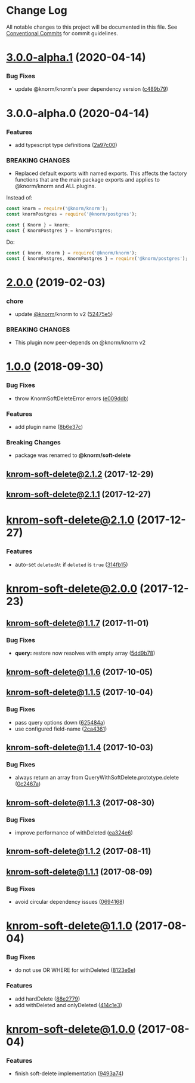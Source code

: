 # Change Log

All notable changes to this project will be documented in this file.
See [Conventional Commits](https://conventionalcommits.org) for commit guidelines.

# [3.0.0-alpha.1](https://github.com/knorm/knorm/compare/@knorm/soft-delete@3.0.0-alpha.0...@knorm/soft-delete@3.0.0-alpha.1) (2020-04-14)


### Bug Fixes

* update @knorm/knorm's peer dependency version ([c489b79](https://github.com/knorm/knorm/commit/c489b79e1b46efe92b2a483b6ddd7a80e5f27152))





# 3.0.0-alpha.0 (2020-04-14)


### Features

* add typescript type definitions ([2a97c00](https://github.com/knorm/knorm/commit/2a97c006725f8f79f744870f7ec7abeff6caa9f5))


### BREAKING CHANGES

* Replaced default exports with named exports. This
affects the factory functions that are the main package exports and
applies to @knorm/knorm and ALL plugins.

Instead of:

```js
const knorm = require('@knorm/knorm');
const knormPostgres = require('@knorm/postgres');

const { Knorm } = knorm;
const { KnormPostgres } = knormPostgres;
```

Do:

```js
const { knorm, Knorm } = require('@knorm/knorm');
const { knormPostgres, KnormPostgres } = require('@knorm/postgres');
```





# [2.0.0](https://github.com/knorm/soft-delete/compare/v1.0.0...v2.0.0) (2019-02-03)


### chore

* update [@knorm](https://github.com/knorm)/knorm to v2 ([52475e5](https://github.com/knorm/soft-delete/commit/52475e5))


### BREAKING CHANGES

* This plugin now peer-depends on @knorm/knorm v2

<a name="1.0.0"></a>
# [1.0.0](https://github.com/knorm/soft-delete/compare/v2.1.2-old...v1.0.0) (2018-09-30)


### Bug Fixes

* throw KnormSoftDeleteError errors ([e009ddb](https://github.com/knorm/soft-delete/commit/e009ddb))


### Features

* add plugin name ([8b6e37c](https://github.com/knorm/soft-delete/commit/8b6e37c))


### Breaking Changes

* package was renamed to **@knorm/soft-delete**


<a name="2.1.2-old"></a>
## [knrom-soft-delete@2.1.2](https://github.com/knorm/soft-delete/compare/v2.1.2...v2.1.2-old) (2017-12-29)



<a name="2.1.1-old"></a>
## [knrom-soft-delete@2.1.1](https://github.com/knorm/soft-delete/compare/v2.1.1...v2.1.1-old) (2017-12-27)



<a name="2.1.0-old"></a>
# [knrom-soft-delete@2.1.0](https://github.com/knorm/soft-delete/compare/v2.1.0...v2.1.0-old) (2017-12-27)


### Features

* auto-set `deletedAt` if `deleted` is `true` ([314fb15](https://github.com/knorm/soft-delete/commit/314fb15))



<a name="2.0.0-old"></a>
# [knrom-soft-delete@2.0.0](https://github.com/knorm/soft-delete/compare/v2.0.0...v2.0.0-old) (2017-12-23)



<a name="1.1.7-old"></a>
## [knrom-soft-delete@1.1.7](https://github.com/knorm/soft-delete/compare/v1.1.7...v1.1.7-old) (2017-11-01)


### Bug Fixes

* **query:** restore now resolves with empty array ([5dd9b78](https://github.com/knorm/soft-delete/commit/5dd9b78))



<a name="1.1.6-old"></a>
## [knrom-soft-delete@1.1.6](https://github.com/knorm/soft-delete/compare/v1.1.6...v1.1.6-old) (2017-10-05)



<a name="1.1.5-old"></a>
## [knrom-soft-delete@1.1.5](https://github.com/knorm/soft-delete/compare/v1.1.5...v1.1.5-old) (2017-10-04)


### Bug Fixes

* pass query options down ([625484a](https://github.com/knorm/soft-delete/commit/625484a))
* use configured field-name ([2ca4361](https://github.com/knorm/soft-delete/commit/2ca4361))



<a name="1.1.4-old"></a>
## [knrom-soft-delete@1.1.4](https://github.com/knorm/soft-delete/compare/v1.1.4...v1.1.4-old) (2017-10-03)


### Bug Fixes

* always return an array from QueryWithSoftDelete.prototype.delete ([0c2467a](https://github.com/knorm/soft-delete/commit/0c2467a))



<a name="1.1.3-old"></a>
## [knrom-soft-delete@1.1.3](https://github.com/knorm/soft-delete/compare/v1.1.3...v1.1.3-old) (2017-08-30)


### Bug Fixes

* improve performance of withDeleted ([ea324e6](https://github.com/knorm/soft-delete/commit/ea324e6))



<a name="1.1.2-old"></a>
## [knrom-soft-delete@1.1.2](https://github.com/knorm/soft-delete/compare/v1.1.2...v1.1.2-old) (2017-08-11)



<a name="1.1.1-old"></a>
## [knrom-soft-delete@1.1.1](https://github.com/knorm/soft-delete/compare/v1.1.1...v1.1.1-old) (2017-08-09)


### Bug Fixes

* avoid circular dependency issues ([0694168](https://github.com/knorm/soft-delete/commit/0694168))



<a name="1.1.0-old"></a>
# [knrom-soft-delete@1.1.0](https://github.com/knorm/soft-delete/compare/v1.1.0...v1.1.0-old) (2017-08-04)


### Bug Fixes

* do not use OR WHERE for withDeleted ([8123e6e](https://github.com/knorm/soft-delete/commit/8123e6e))


### Features

* add hardDelete ([88e2779](https://github.com/knorm/soft-delete/commit/88e2779))
* add withDeleted and onlyDeleted ([414c1e3](https://github.com/knorm/soft-delete/commit/414c1e3))



<a name="1.0.0-old"></a>
# [knrom-soft-delete@1.0.0](https://github.com/knorm/soft-delete/compare/v1.0.0...v1.0.0-old) (2017-08-04)


### Features

* finish soft-delete implementation ([9493a74](https://github.com/knorm/soft-delete/commit/9493a74))
